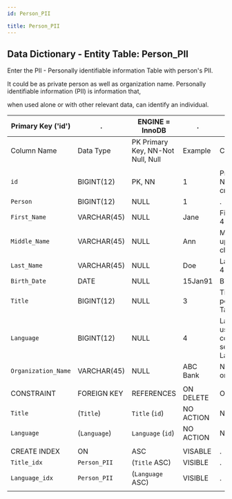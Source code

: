 ```yaml
---
id: Person_PII

title: Person_PII
---
```


## Data Dictionary - Entity Table: Person_PII

Enter the PII - Personally identifiable information
Table with person's PII. 

It could be as private person as well as organization name. Personally identifiable information (PII) is information that,

when used alone or with other relevant data, can identify an individual. 


| Primary Key ('id')|.|ENGINE = InnoDB|.|.|
|---|---|---|---|---|
|Column Name|Data Type|PK Primary Key, NN-Not Null, Null|Example|Comments|
||
|`id`|BIGINT(12)|PK, NN|1|PrimaryKey-ID, Not Null (auto creates)|
|`Person`|BIGINT(12)|NULL|1|.|
|`First_Name`|VARCHAR(45)|NULL|Jane|First Name upto 45 characters|
|`Middle_Name`|VARCHAR(45)|NULL|Ann|Middle Name upto 45 characters|
|`Last_Name`|VARCHAR(45)|NULL|Doe|Last Name upto 45 characters|
|`Birth_Date`|DATE|NULL|15Jan91|Birthdate|
|`Title`|BIGINT(12)|NULL|3|Title id of person. see Table-Title|
|`Language`|BIGINT(12)|NULL|4|Language id used for communication. see Table-Language|
|`Organization_Name`|VARCHAR(45)|NULL|ABC Bank|Name of the organization|
||
|CONSTRAINT|FOREIGN KEY|REFERENCES|ON DELETE|ON UPDATE|
|`Title`|(`Title`)|`Title` (`id`)| NO ACTION|NO ACTION|
|`Language`|(`Language`)|`Language` (`id`)| NO ACTION|NO ACTION|
||
|CREATE INDEX|ON|ASC|VISABLE|.|
|`Title_idx`|`Person_PII`|(`Title` ASC) | VISIBLE|.|
|`Language_idx`|`Person_PII`|(`Language` ASC) | VISIBLE|.|
||  
 
